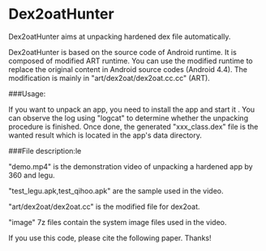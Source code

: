 # Dex2oatHunter

Dex2oatHunter aims at unpacking hardened dex file automatically.

Dex2oatHunter is based on the source code of Android runtime. It is composed of modified ART runtime. You can use the modified runtime to replace the original content in Android source codes (Android 4.4). The modification is mainly in "art/dex2oat/dex2oat.cc.cc" (ART).

###Usage:

If you want to unpack an app, you need to install the app and start it . You can observe the log using "logcat" to determine whether the unpacking procedure is finished. Once done, the generated "xxx_class.dex" file is the wanted result which is located in the app's data directory.


###File description:le

"demo.mp4" is the demonstration video of unpacking a hardened app by 360 and legu.

"test_legu.apk,test_qihoo.apk" are the sample used in the video.

"art/dex2oat/dex2oat.cc" is the modified file for dex2oat.

"image" 7z files contain the system image files used in the video.


If you use this code, please cite the following paper. Thanks!